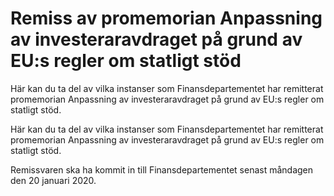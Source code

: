 # Remiss av promemorian Anpassning av investeraravdraget på grund av EU:s regler om statligt stöd

Här kan du ta del av vilka instanser som Finansdepartementet har remitterat promemorian Anpassning av investeraravdraget på grund av EU:s regler om statligt stöd.

Här kan du ta del av vilka instanser som Finansdepartementet har remitterat promemorian Anpassning av investeraravdraget på grund av EU:s regler om statligt stöd.

Remissvaren ska ha kommit in till Finansdepartementet senast måndagen den 20 januari 2020.
